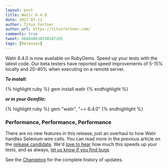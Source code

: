 ```yaml
---
layout: post
title: Watir 6.4.0
date: 2017-07-11
author: Titus Fortner
author_url: https://titusfortner.com/
comments: true
tweet: 884840630530187265
tags: [Releases]
---
```


Watir 6.4.0 is now available on RubyGems. Speed up your tests with the latest code.
Our beta testers have reported speed improvements 
of 5-15% locally and 20-40% when executing on a remote server. 
<!--more-->

***To install:***

{% highlight ruby %}
gem install watir
{% endhighlight %}

***or in your Gemfile:*** 

{% highlight ruby %}
gem "watir", "~> 6.4.0"
{% endhighlight %}
<br/>

### Performance, Performance, Performance

There are no new features in this release, just an overhaul to how Watir handles 
Selenium wire calls. You can read more in the previous article on the 
[release candidate](/watir-6-4-rc1). We'd [love to hear](https://twitter.com/watir_team) 
how much this speeds up your tests, and as always, 
[let us know if you find bugs](https://github.com/watir/watir/issues)
<br/>

See the [Changelog](https://github.com/watir/watir/blob/master/CHANGES.md) 
for the complete history of updates.

